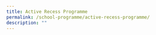 ```yaml
---
title: Active Recess Programme
permalink: /school-programme/active-recess-programme/
description: ""
---
```

